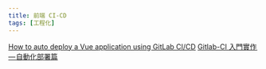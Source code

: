 ```yaml
---
title: 前端 CI-CD
tags: [工程化]
---
```


[How to auto deploy a Vue application using GitLab CI/CD](https://blog.logrocket.com/how-to-auto-deploy-a-vue-application-using-gitlab-ci-cd-on-ubuntu/)
[Gitlab-CI 入門實作 — 自動化部署篇](https://nick-chen.medium.com/%E6%95%99%E5%AD%B8-gitlab-ci-%E5%85%A5%E9%96%80%E5%AF%A6%E4%BD%9C-%E8%87%AA%E5%8B%95%E5%8C%96%E9%83%A8%E7%BD%B2%E7%AF%87-ci-cd-%E7%B3%BB%E5%88%97%E5%88%86%E4%BA%AB%E6%96%87-cbb5100a73d4)